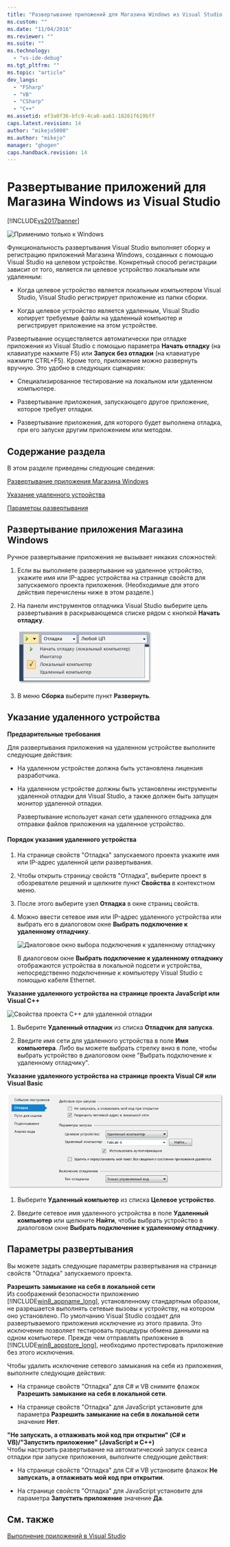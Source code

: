```yaml
---
title: "Развертывание приложений для Магазина Windows из Visual Studio | Microsoft Docs"
ms.custom: ""
ms.date: "11/04/2016"
ms.reviewer: ""
ms.suite: ""
ms.technology: 
  - "vs-ide-debug"
ms.tgt_pltfrm: ""
ms.topic: "article"
dev_langs: 
  - "FSharp"
  - "VB"
  - "CSharp"
  - "C++"
ms.assetid: ef3a0f36-bfc9-4ca0-aa61-18261f619bff
caps.latest.revision: 14
author: "mikejo5000"
ms.author: "mikejo"
manager: "ghogen"
caps.handback.revision: 14
---
```

# Развертывание приложений для Магазина Windows из Visual Studio
[!INCLUDE[vs2017banner](../code-quality/includes/vs2017banner.md)]

![Применимо только к Windows](~/debugger/media/windows_only_content.png "windows\_only\_content")  
  
 Функциональность развертывания Visual Studio выполняет сборку и регистрацию приложений Магазина Windows, созданных с помощью Visual Studio на целевом устройстве. Конкретный способ регистрации зависит от того, является ли целевое устройство локальным или удаленным:  
  
-   Когда целевое устройство является локальным компьютером Visual Studio, Visual Studio регистрирует приложение из папки сборки.  
  
-   Когда целевое устройство является удаленным, Visual Studio копирует требуемые файлы на удаленный компьютер и регистрирует приложение на этом устройстве.  
  
 Развертывание осуществляется автоматически при отладке приложения из Visual Studio с помощью параметра **Начать отладку** \(на клавиатуре нажмите F5\) или **Запуск без отладки** \(на клавиатуре нажмите CTRL\+F5\). Кроме того, приложение можно развернуть вручную. Это удобно в следующих сценариях:  
  
-   Специализированное тестирование на локальном или удаленном компьютере.  
  
-   Развертывание приложения, запускающего другое приложение, которое требует отладки.  
  
-   Развертывание приложения, для которого будет выполнена отладка, при его запуске другим приложением или методом.  
  
##  <a name="BKMK_In_this_topic"></a> Содержание раздела  
 В этом разделе приведены следующие сведения:  
  
 [Развертывание приложения Магазина Windows](#BKMK_How_to_deploy_a_Windows_Store_app)  
  
 [Указание удаленного устройства](#BKMK_How_to_specify_a_remote_device)  
  
 [Параметры развертывания](#BKMK_Deployment_options)  
  
##  <a name="BKMK_How_to_deploy_a_Windows_Store_app"></a> Развертывание приложения Магазина Windows  
 Ручное развертывание приложения не вызывает никаких сложностей:  
  
1.  Если вы выполняете развертывание на удаленное устройство, укажите имя или IP\-адрес устройства на странице свойств для запускаемого проекта приложения. \(Необходимые для этого действия перечислены ниже в этом разделе.\)  
  
2.  На панели инструментов отладчика Visual Studio выберите цель развертывания в раскрывающемся списке рядом с кнопкой **Начать отладку**.  
  
     ![Запуск на локальном компьютере](../debugger/media/vsrun_f5_local.png "VSRUN\_F5\_Local")  
  
3.  В меню **Сборка** выберите пункт **Развернуть**.  
  
##  <a name="BKMK_How_to_specify_a_remote_device"></a> Указание удаленного устройства  
 **Предварительные требования**  
  
 Для развертывания приложения на удаленном устройстве выполните следующие действия:  
  
-   На удаленном устройстве должна быть установлена лицензия разработчика.  
  
-   На удаленном устройстве должны быть установлены инструменты удаленной отладки для Visual Studio, а также должен быть запущен монитор удаленной отладки.  
  
     Развертывание использует канал сети удаленного отладчика для отправки файлов приложения на удаленное устройство.  
  
#### Порядок указания удаленного устройства  
  
1.  На странице свойств "Отладка" запускаемого проекта укажите имя или IP\-адрес удаленной цели развертывания.  
  
2.  Чтобы открыть страницу свойств "Отладка", выберите проект в обозревателе решений и щелкните пункт **Свойства** в контекстном меню.  
  
3.  После этого выберите узел **Отладка** в окне страниц свойств.  
  
4.  Можно ввести сетевое имя или IP\-адрес удаленного устройства или выбрать его в диалоговом окне **Выбрать подключение к удаленному отладчику**.  
  
     ![Диалоговое окно выбора подключения к удаленному отладчику](~/debugger/media/vsrun_selectremotedebuggerdlg.png "VSRUN\_SelectRemoteDebuggerDlg")  
  
     В диалоговом окне **Выбрать подключение к удаленному отладчику** отображаются устройства в локальной подсети и устройства, непосредственно подключенные к компьютеру Visual Studio с помощью кабеля Ethernet.  
  
 **Указание удаленного устройства на странице проекта JavaScript или Visual C\+\+**  
  
 ![Свойства проекта C&#43;&#43; для удаленной отладки](~/debugger/media/vsrun_cpp_projprop_remote.png "VSRUN\_CPP\_ProjProp\_Remote")  
  
1.  Выберите **Удаленный отладчик** из списка **Отладчик для запуска**.  
  
2.  Введите имя сети для удаленного устройства в поле **Имя компьютера**. Либо вы можете выбрать стрелку вниз в поле, чтобы выбрать устройство в диалоговом окне "Выбрать подключение к удаленному отладчику".  
  
 **Указание удаленного устройства на странице проекта Visual C\# или Visual Basic**  
  
 ![Свойства управляемого проекта для удаленной отладки](../debugger/media/vsrun_managed_projprop_remote.png "VSRUN\_Managed\_ProjProp\_Remote")  
  
1.  Выберите **Удаленный компьютер** из списка **Целевое устройство**.  
  
2.  Введите сетевое имя удаленного устройства в поле **Удаленный компьютер** или щелкните **Найти**, чтобы выбрать устройство в диалоговом окне **Выбрать подключение к удаленному отладчику**.  
  
##  <a name="BKMK_Deployment_options"></a> Параметры развертывания  
 Вы можете задать следующие параметры развертывания на странице свойств "Отладка" запускаемого проекта.  
  
 **Разрешить замыкание на себя в локальной сети**  
 Из соображений безопасности приложению [!INCLUDE[win8_appname_long](../debugger/includes/win8_appname_long_md.md)], установленному стандартным образом, не разрешается выполнять сетевые вызовы к устройству, на котором оно установлено. По умолчанию Visual Studio создает для развертываемого приложения исключение из этого правила. Это исключение позволяет тестировать процедуры обмена данными на одном компьютере. Прежде чем отправлять приложение в [!INCLUDE[win8_appstore_long](../debugger/includes/win8_appstore_long_md.md)], необходимо протестировать приложение без этого исключения.  
  
 Чтобы удалить исключение сетевого замыкания на себя из приложения, выполните следующие действия:  
  
-   На странице свойств "Отладка" для C\# и VB снимите флажок **Разрешить замыкание на себя в локальной сети**.  
  
-   На странице свойств "Отладка" для JavaScript установите для параметра **Разрешить замыкание на себя в локальной сети** значение **Нет**.  
  
 **"Не запускать, а отлаживать мой код при открытии" \(C\# и VB\)\/"Запустить приложение" \(JavaScript и C\+\+\)**  
 Чтобы настроить развертывание на автоматический запуск сеанса отладки при запуске приложения, выполните следующие действия:  
  
-   На странице свойств "Отладка" для C\# и VB установите флажок **Не запускать, а отлаживать мой код при открытии**.  
  
-   На странице свойств "Отладка" для JavaScript установите для параметра **Запустить приложение** значение **Да**.  
  
## См. также  
 [Выполнение приложений в Visual Studio](../debugger/run-store-apps-from-visual-studio.md)